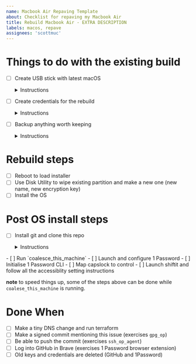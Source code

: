 ```yaml
---
name: Macbook Air Repaving Template
about: Checklist for repaving my Macbook Air
title: Rebuild Macbook Air - EXTRA DESCRIPTION
labels: macos, repave
assignees: 'scottmuc'
---
```

<!--
From: https://gist.github.com/pierrejoubert73/902cc94d79424356a8d20be2b382e1ab
<details>
  <summary>Click to expand!</summary>

  ## Heading
  1. A numbered
  2. list
     * With some
     * Sub bullets
</details>
-->

# Things to do with the existing build

- [ ] Create USB stick with latest macOS <details>
  <summary>Instructions</summary>

  * Format a USB (> 16GB) stick and name it UNTITLED
  * Fetch the latest version of macos from the App Store
  * Run the following

    ```
    $ sudo /Applications/Install\ macOS\ Big\ Sur.app/Contents/Resources/createinstallmedia --volume /Volumes/UNTITLED --nointeraction
    Password:
    Erasing disk: 0%... 10%... 20%... 30%... 100%
    Copying to disk: 0%... 10%... 20%... 30%... 40%... 50%... 60%... 70%... 80%... 90%... 100%
    Making disk bootable...
    Install media now available at "/Volumes/Install macOS Big Sur"
    ```
</details>

- [ ] Create credentials for the rebuild <details>
  <summary>Instructions</summary>

  Run `create-repave-secrets` with an argument that follows the naming convention of:

  `machine.<month name>.air`
</details>

- [ ] Backup anything worth keeping <details>
  <summary>Instructions</summary>

  Generally, this means look at the following directories for things that I might want to carry over to the fresh
  install or possibly consider saving to a cloud service:

  * `Desktop`
  * `Documents`
  * `Downloads`
</details>

# Rebuild steps

- [ ] Reboot to load installer
- [ ] Use Disk Utility to wipe existing partition and make a new one (new name, new encryption key)
- [ ] Install the OS

# Post OS install steps

- [ ] Install git and clone this repo <details>
  <summary>Instructions</summary>

  ```
  git # this will trigger the XCode installer which brings git along with it
  mkdir ~/workspace
  git clone https://github.com/scottmuc/infrastructure.git ~/workspace/infrastructure
  ~/workspace/infrastructure/homedirs/osx/bin/coalesce_this_machine
    ```
</details>
- [ ] Run `coalesce_this_machine`
- [ ] Launch and configure 1 Password
- [ ] Initialise 1 Password CLI
- [ ] Map capslock to control
- [ ] Launch shiftit and follow all the accessiblity setting instructions

**note** to speed things up, some of the steps above can be done while `coalese_this_machine` is running.

# Done When

- [ ] Make a tiny DNS change and run terraform
- [ ] Make a signed commit mentioning this issue (exercises `gpg_op`)
- [ ] Be able to push the commit (exercises `ssh_op_agent`)
- [ ] Log into GitHub in Brave (exercises 1 Password browser extension)
- [ ] Old keys and credentials are deleted (GitHub and 1Password)

